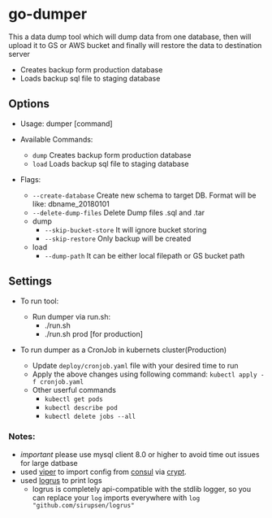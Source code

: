 # go-dumper
This a data dump tool which will dump data from one database, then will upload it to GS or AWS bucket and finally will restore the data to destination server

- Creates backup form production database
- Loads backup sql file to staging database

## Options
- Usage:
  dumper [command]

- Available Commands:
  - `dump`      Creates backup form production database
  - `load`        Loads backup sql file to staging database

- Flags:
    - `--create-database`     Create new schema to target DB. Format will be like: dbname_20180101
    - `--delete-dump-files`   Delete Dump files .sql and .tar
    - dump 
        - `--skip-bucket-store`   It will ignore bucket storing
        - `--skip-restore`        Only backup will be created 
    - load 
        - `--dump-path`           It can be either local filepath or GS bucket path 
  
## Settings

- To run tool:

    - Run dumper via run.sh:
        - ./run.sh
        - ./run.sh prod [for production]
        
- To run dumper as a CronJob in kubernets cluster(Production)
    - Update `deploy/cronjob.yaml` file with your desired time to run 
    - Apply the above changes using following command: `kubectl apply -f cronjob.yaml`
    - Other userful commands 
        - `kubectl get pods`
        - `kubectl describe pod`
        - `kubectl delete jobs --all`



### Notes:
- *important* please use mysql client 8.0 or higher to avoid time out issues for large datbase
- used [viper](https://github.com/spf13/viper) to import config from [consul](https://www.consul.io) via [crypt](https://github.com/xordataexchange/crypt/tree/master/bin/crypt).
- used [logrus](github.com/sirupsen/logrus) to print logs
    - logrus is completely api-compatible with the stdlib logger, so you can replace your `log` imports everywhere with `log "github.com/sirupsen/logrus"`
